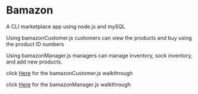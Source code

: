 # Bamazon

A CLI marketplace app using node.js and mySQL

Using bamazonCustomer.js customers can view the products and buy using the product ID numbers

Using bamazonManager.js managers can manage inventory, sock inventory, and add new products.

click [Here](https://www.youtube.com/watch?v=MzIEqbY0v_I&feature=youtu.be) for the bamazonCustomer.js walkthrough

click [Here](https://youtu.be/nG3Zl2P0OlQ) for the bamazonManager.js walkthrough




